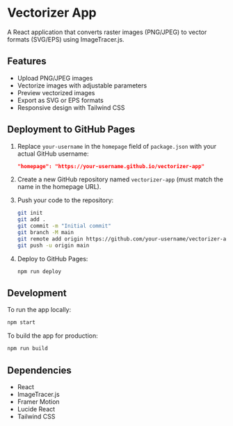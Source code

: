 # Vectorizer App

A React application that converts raster images (PNG/JPEG) to vector formats (SVG/EPS) using ImageTracer.js.

## Features

- Upload PNG/JPEG images
- Vectorize images with adjustable parameters
- Preview vectorized images
- Export as SVG or EPS formats
- Responsive design with Tailwind CSS

## Deployment to GitHub Pages

1. Replace `your-username` in the `homepage` field of `package.json` with your actual GitHub username:
   ```json
   "homepage": "https://your-username.github.io/vectorizer-app"
   ```

2. Create a new GitHub repository named `vectorizer-app` (must match the name in the homepage URL).

3. Push your code to the repository:
   ```bash
   git init
   git add .
   git commit -m "Initial commit"
   git branch -M main
   git remote add origin https://github.com/your-username/vectorizer-app.git
   git push -u origin main
   ```

4. Deploy to GitHub Pages:
   ```bash
   npm run deploy
   ```

## Development

To run the app locally:
```bash
npm start
```

To build the app for production:
```bash
npm run build
```

## Dependencies

- React
- ImageTracer.js
- Framer Motion
- Lucide React
- Tailwind CSS